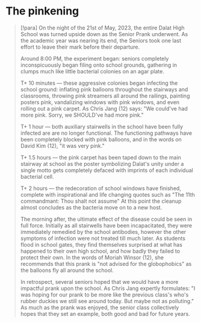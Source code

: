 # The pinkening
> [!para]
> On the night of the 21st of May, 2023, the entire Dalat High School was turned upside down as the Senior Prank underwent. As the academic year was nearing its end, the Seniors took one last effort to leave their mark before their departure.
> 
> Around 8:00 PM, the experiment began: seniors completely inconspicuously began filing onto school grounds, gathering in clumps much like little bacterial colonies on an agar plate.
> 
> T+ 10 minutes — these aggressive colonies began infecting the school ground: inflating pink balloons throughout the stairways and classrooms, throwing pink streamers all around the railings, painting posters pink, vandalizing windows with pink windows, and even rolling out a pink carpet. As Chris Jang (12) says: "We could've had more pink. Sorry, we SHOULD've had more pink."
> 
> T+ 1 hour — both auxiliary stairwells in the school have been fully infected are are no longer functional. The functioning pathways have been completely blocked with pink balloons, and in the words on David Kim (12), "it was very pink."
> 
> T+ 1.5 hours — the pink carpet has been taped down to the main stairway at school as the poster symbolizing Dalat's unity under a single motto gets completely defaced with imprints of each individual bacterial cell.
> 
> T+ 2 hours — the redecoration of school windows have finished, complete with inspirational and life changing quotes such as "The 11th commandmant: Thou shalt not assume" At this point the cleanup almost concludes as the bacteria move on to a new host.
> 
> The morning after, the ultimate effect of the disease could be seen in full force. Initially as all stairwells have been incapacitated, they were immediately remedied by the school antibodies, however the other symptoms of infection were not treated till much later. As students flood in school gates, they find themselves surprised at what has happened to their own high school, and how badly they failed to protect their own. In the words of Moriah Winsor (12), she recommends that this prank is "not advised for the globophobics" as the balloons fly all around the school.
> 
> In retrospect, several seniors hoped that we would have a more impactful prank upon the school. As Chris Jang expertly formulates: "I was hoping for our prank to be more like the previous class's who's rubber duckies we still see around today. But maybe not as polluting." As much as the prank was enjoyed, the senior class collectively hopes that they set an example, both good and bad for future years.
